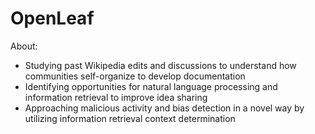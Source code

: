 # OpenLeaf

About:
- Studying past Wikipedia edits and discussions to understand how communities self-organize to develop documentation
- Identifying opportunities for natural language processing and information retrieval to improve idea sharing
- Approaching malicious activity and bias detection in a novel way by utilizing information retrieval context determination
